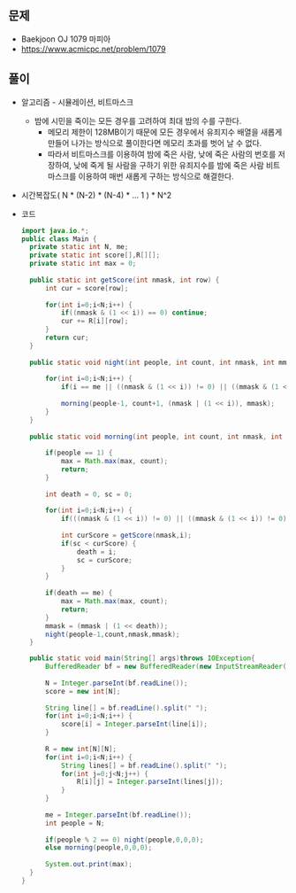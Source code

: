 문제
-----

+ Baekjoon OJ 1079 마피아
+ https://www.acmicpc.net/problem/1079

풀이 
------

+ 알고리즘 - 시뮬레이션, 비트마스크

  - 밤에 시민을 죽이는 모든 경우를 고려하여 최대 밤의 수를 구한다.
    - 메모리 제한이 128MB이기 때문에 모든 경우에서 유죄지수 배열을 새롭게 만들어 나가는 방식으로 풀이한다면 메모리 초과를 벗어 날 수 없다.
    - 따라서 비트마스크를 이용하여 밤에 죽은 사람, 낮에 죽은 사람의 번호를 저장하여, 낮에 죽게 될 사람을 구하기 위한 유죄지수를 밤에 죽은 사람 비트마스크를 이용하여 매번 새롭게 구하는 방식으로 해결한다.
+ 시간복잡도( N * (N-2) * (N-4) * ... 1 )  * N^2

 

+ 코드

  ``` java
  import java.io.*;
  public class Main {
  	private static int N, me;
  	private static int score[],R[][];
  	private static int max = 0;
  	
  	public static int getScore(int nmask, int row) {
  		int cur = score[row];
  		
  		for(int i=0;i<N;i++) {
  			if((nmask & (1 << i)) == 0) continue;
  			cur += R[i][row];
  		}
  		return cur;
  	}
  	
  	public static void night(int people, int count, int nmask, int mmask) {
  		
  		for(int i=0;i<N;i++) {
  			if(i == me || ((nmask & (1 << i)) != 0) || ((mmask & (1 << i)) != 0)) continue;
  			
  			morning(people-1, count+1, (nmask | (1 << i)), mmask);
  		}
  	}
  	
  	public static void morning(int people, int count, int nmask, int mmask) {
  		
  		if(people == 1) {
  			max = Math.max(max, count);
  			return;
  		}
  		
  		int death = 0, sc = 0;
  		
  		for(int i=0;i<N;i++) {
  			if(((nmask & (1 << i)) != 0) || ((mmask & (1 << i)) != 0)) continue;
  			
  			int curScore = getScore(nmask,i);
  			if(sc < curScore) {
  				death = i;
  				sc = curScore;
  			}
  		}
  		
  		if(death == me) {
  			max = Math.max(max, count);
  			return;
  		}
  		mmask = (mmask | (1 << death));
  		night(people-1,count,nmask,mmask);
  	}
  
  	public static void main(String[] args)throws IOException{
  		BufferedReader bf = new BufferedReader(new InputStreamReader(System.in));
  		
  		N = Integer.parseInt(bf.readLine());
  		score = new int[N];
  		
  		String line[] = bf.readLine().split(" ");
  		for(int i=0;i<N;i++) {
  			score[i] = Integer.parseInt(line[i]);
  		}
  		
  		R = new int[N][N];
  		for(int i=0;i<N;i++) {
  			String lines[] = bf.readLine().split(" ");
  			for(int j=0;j<N;j++) {
  				R[i][j] = Integer.parseInt(lines[j]);
  			}
  		}
  		
  		me = Integer.parseInt(bf.readLine());
  		int people = N;
  		
  		if(people % 2 == 0) night(people,0,0,0);
  		else morning(people,0,0,0);
  		
  		System.out.print(max);
  	}
  }
  
  ```
